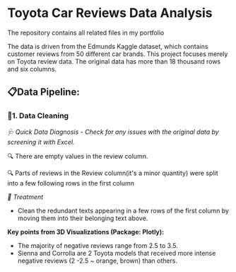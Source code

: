 # Toyota Car Reviews Data Analysis
The repository contains all related files in my portfolio

The data is driven from the Edmunds Kaggle dataset, which contains customer reviews from 50 different car brands.
This project focuses merely on Toyota review data. The original data has more than 18 thousand rows and six columns. 

## 📋Data Pipeline: 

### 📌1. Data Cleaning

*🩺 Quick Data Diagnosis - Check for any issues with the original data by screening it with Excel.*

   🔍 There are empty values in the review column.
   
  🔍 Parts of reviews in the Review column(it's a minor quantity) were split into a few following rows in the first column

*💊 Treatment*
* Clean the redundant texts appearing in a few rows of the first column by moving them into their belonging text above.

**Key points from 3D Visualizations (Package: Plotly):**
- The majority of negative reviews range from 2.5 to 3.5.
- Sienna and Corrolla are 2 Toyota models that received more intense negative reviews (2 -2.5 ~ orange, brown) than others. 
